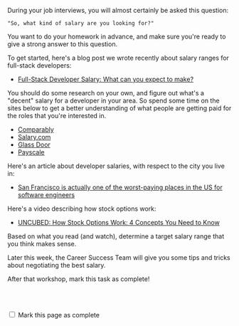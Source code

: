 During your job interviews, you will almost certainly be asked this question:

```
"So, what kind of salary are you looking for?"
```

You want to do your homework in advance, and make sure you're ready to give a strong answer to this question.  

To get started, here's a blog post we wrote recently about salary ranges for full-stack developers:

- [Full-Stack Developer Salary: What can you expect to make?](https://www.fullstackacademy.com/blog/full-stack-developer-salary-what-can-you-expect-to-make?)

You should do some research on your own, and figure out what's a "decent" salary for a developer in your area. So spend some time on the sites below to get a better understanding of what people are getting paid for the roles that you're interested in.  

- [Comparably](https://www.comparably.com)
- [Salary.com](http://www.salary.com)
- [Glass Door](https://www.glassdoor.com)
- [Payscale](https://www.payscale.com)

Here's an article about developer salaries, with respect to the city you live in:

- [San Francisco is actually one of the worst-paying places in the US for software engineers](https://flipboard.com/@flipboard/flip.it%2FpZpfpz-san-francisco-is-actually-one-of-the-wo/f-d66548cbac%2Fqz.com)

Here's a video describing how stock options work:

- [UNCUBED: How Stock Options Work: 4 Concepts You Need to Know](https://uncubed.com/learn/class/how-stock-options-work)

Based on what you read (and watch), determine a target salary range that you think makes sense.

Later this week, the Career Success Team will give you some tips and tricks about negotiating the best salary.  

After that workshop, mark this task as complete!


<br><br>

<script>
$(document).ready(function () {
  var actionId = angular.element('#checks').scope().action._id;
  function _getCheck (n) {
    var stored = localStorage.getItem(actionId + '_checkmark_' + n);
    if (!stored) return false;
    return stored == 'complete' ? true : false;
  }
  function _setCheck (n, bool) {
    var toStore;
    if (bool) toStore = 'complete';
    else toStore = 'incomplete';
    localStorage.setItem(actionId + '_checkmark_' + n, toStore);
  }
  $('[type="checkbox"]')
  .each(function (idx, elem) {
    var $elem = $(elem);
    $elem.prop('checked', _getCheck(idx));
    $elem.on('change', function () {
      _setCheck(idx, $elem.prop('checked'));
    });
  });
});
</script>

<p id="checks" class="list-reset career-success-checkbox">
  <div>
    <input type="checkbox">
    <span>Mark this page as complete</span>
  </div>
</p>